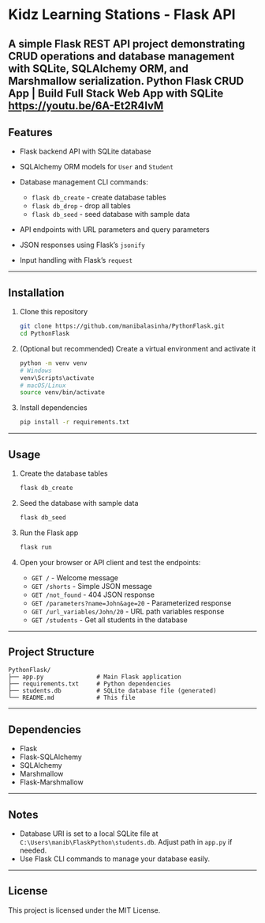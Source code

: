 # Kidz Learning Stations - Flask API

A simple Flask REST API project demonstrating  CRUD operations and database management with SQLite, SQLAlchemy ORM, and Marshmallow serialization.
Python Flask CRUD App | Build Full Stack Web App with SQLite
https://youtu.be/6A-Et2R4lvM
---

## Features

* Flask backend API with SQLite database
* SQLAlchemy ORM models for `User` and `Student`
* Database management CLI commands:

  * `flask db_create` - create database tables
  * `flask db_drop` - drop all tables
  * `flask db_seed` - seed database with sample data
* API endpoints with URL parameters and query parameters
* JSON responses using Flask’s `jsonify`
* Input handling with Flask’s `request`

---

## Installation

1. Clone this repository

   ```bash
   git clone https://github.com/manibalasinha/PythonFlask.git
   cd PythonFlask
   ```

2. (Optional but recommended) Create a virtual environment and activate it

   ```bash
   python -m venv venv
   # Windows
   venv\Scripts\activate
   # macOS/Linux
   source venv/bin/activate
   ```

3. Install dependencies

   ```bash
   pip install -r requirements.txt
   ```

---

## Usage

1. Create the database tables

   ```bash
   flask db_create
   ```

2. Seed the database with sample data

   ```bash
   flask db_seed
   ```

3. Run the Flask app

   ```bash
   flask run
   ```

4. Open your browser or API client and test the endpoints:

   * `GET /` - Welcome message
   * `GET /shorts` - Simple JSON message
   * `GET /not_found` - 404 JSON response
   * `GET /parameters?name=John&age=20` - Parameterized response
   * `GET /url_variables/John/20` - URL path variables response
   * `GET /students` - Get all students in the database

---

## Project Structure

```
PythonFlask/
├── app.py               # Main Flask application
├── requirements.txt     # Python dependencies
├── students.db          # SQLite database file (generated)
└── README.md            # This file
```

---

## Dependencies

* Flask
* Flask-SQLAlchemy
* SQLAlchemy
* Marshmallow
* Flask-Marshmallow

---

## Notes

* Database URI is set to a local SQLite file at `C:\Users\manib\FlaskPython\students.db`. Adjust path in `app.py` if needed.
* Use Flask CLI commands to manage your database easily.

---

## License

This project is licensed under the MIT License.
